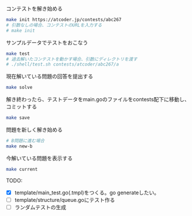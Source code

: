 
コンテストを解き始める
```bash
make init https://atcoder.jp/contests/abc267
# 引数なしの場合、コンテストのURLを入力する
# make init
```

サンプルデータでテストをおこなう
```bash
make test
# 過去解いたコンテストを動かす場合、引数にディレクトリを渡す
# ./shell/test.sh contests/atcoder/abc267/a
```

現在解いている問題の回答を提出する
```bash
make solve
```

解き終わったら、テストデータをmain.goのファイルをcontests配下に移動し、コミットする
```bash
make save
```

問題を新しく解き始める
```bash
# B問題に進む場合
make new-b
```

今解いている問題を表示する
```bash
make current
```

TODO:
- [x] template/main_test.go(.tmpl)をつくる。go generateしたい。
- [ ] template/structure/queue.goにテスト作る
- [ ] ランダムテストの生成
